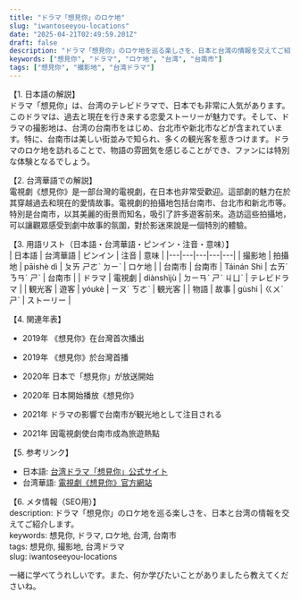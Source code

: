 ```yaml
---
title: "ドラマ「想見你」のロケ地"
slug: "iwantoseeyou-locations"
date: "2025-04-21T02:49:59.201Z"
draft: false
description: "ドラマ「想見你」のロケ地を巡る楽しさを、日本と台湾の情報を交えてご紹介します。"
keywords: ["想見你", "ドラマ", "ロケ地", "台湾", "台南市"]
tags: ["想見你", "撮影地", "台湾ドラマ"]
---
```


【1. 日本語の解説】  
ドラマ「想見你」は、台湾のテレビドラマで、日本でも非常に人気があります。このドラマは、過去と現在を行き来する恋愛ストーリーが魅力です。そして、ドラマの撮影地は、台湾の台南市をはじめ、台北市や新北市などが含まれています。特に、台南市は美しい街並みで知られ、多くの観光客を惹きつけます。ドラマのロケ地を訪れることで、物語の雰囲気を感じることができ、ファンには特別な体験となるでしょう。

【2. 台湾華語での解説】  
電視劇《想見你》是一部台灣的電視劇，在日本也非常受歡迎。這部劇的魅力在於其穿越過去和現在的愛情故事。電視劇的拍攝地包括台南市、台北市和新北市等。特別是台南市，以其美麗的街景而知名，吸引了許多遊客前來。造訪這些拍攝地，可以讓觀眾感受到劇中故事的氛圍，對於影迷來說是一個特別的體驗。

【3. 用語リスト（日本語・台湾華語・ピンイン・注音・意味）】  
| 日本語 | 台湾華語 | ピンイン | 注音 | 意味 |
|---|---|---|---|---|
| 撮影地 | 拍攝地 | pāishè dì | ㄆㄞ ㄕㄜˋ ㄉㄧˋ | ロケ地 |
| 台南市 | 台南市 | Táinán Shì | ㄊㄞˊ ㄋㄢˊ ㄕˋ | 台南市 |
| ドラマ | 電視劇 | diànshìjù | ㄉㄧㄢˋ ㄕˋ ㄐㄩˋ | テレビドラマ |
| 観光客 | 遊客 | yóukè | ㄧㄡˊ ㄎㄜˋ | 観光客 |
| 物語 | 故事 | gùshì | ㄍㄨˋ ㄕˋ | ストーリー |

【4. 関連年表】  
- 2019年 《想見你》在台灣首次播出  
- 2019年 《想見你》於台灣首播  

- 2020年 日本で「想見你」が放送開始  
- 2020年 日本開始播放《想見你》  

- 2021年 ドラマの影響で台南市が観光地として注目される  
- 2021年 因電視劇使台南市成為旅遊熱點  

【5. 参考リンク】  
- 日本語: [台湾ドラマ「想見你」公式サイト](https://program.krepublish.com/iwantoseeyou/)  
- 台湾華語: [電視劇《想見你》官方網站](https://program.krepublish.com/iwantoseeyou/)

【6. メタ情報（SEO用）】  
description: ドラマ「想見你」のロケ地を巡る楽しさを、日本と台湾の情報を交えてご紹介します。  
keywords: 想見你, ドラマ, ロケ地, 台湾, 台南市  
tags: 想見你, 撮影地, 台湾ドラマ  
slug: iwantoseeyou-locations

一緒に学べてうれしいです。また、何か学びたいことがありましたら教えてくださいね。